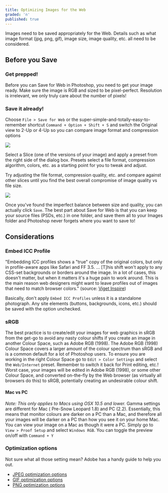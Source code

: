 ```yaml
---
title: Optimizing Images for the Web
graded: 'n'
published: true
---
```


Images need to be saved appropriately for the Web. Details such as what image format (jpg, png, gif), image size, image quality, etc. all need to be considered.

## Before you Save

### Get prepped!

Before you can Save for Web in Photoshop, you need to get your image ready. Make sure the image is RGB and sized to be pixel-perfect. Resolution is irrelevant, we only truly care about the number of pixels!

### Save it already!

Choose `File > Save for Web` or the super-simple-and-totally-easy-to-remember shortcut `Command + Option + Shift + S` and switch the Original view to 2-Up or 4-Up so you can compare image format and compression options

[![]({{site.github.url}}/images/save4web01.jpg)]({{site.github.url}}/images/save4web01.jpg)

Select a Slice (one of the versions of your image) and apply a preset from the right side of the dialog box. Presets select a file format, compression algorithm, colors, etc. as a starting point for you to tweak and adjust.

Try adjusting the file format, compression quality, etc. and compare against other slices until you find the best overall compromise of image quality vs file size.

[![]({{site.github.url}}/images/save4web02.jpg)]({{site.github.url}}/images/save4web02.jpg)

Once you've found the imperfect balance between size and quality, you can actually click `Save`. The best part about Save for Web is that you can keep your source files (PSDs, etc.) in one folder, and save them all to your Images folder and Photoshop never forgets where you want to save to!

## Considerations

### Embed ICC Profile

"Embedding ICC profiles shows a "true" copy of the original colors, but only in profile-aware apps like Safari and FF 3.5. … [T]his shift won't apply to any CSS-set backgrounds or borders around the image. In a lot of cases, this doesn't matter, but when it matters it's a huge pain to work around. This is the main reason web designers might want to leave profiles out of images that need to match browser colors." (source: [Viget Inspire](http://www.viget.com/inspire/save-for-web-simply/))

Basically, don't apply `Embed ICC Profiles` unless it is a standalone photograph. Any site elements (buttons, backgrounds, icons, etc.) should be saved with the option unchecked.

### sRGB

The best practice is to create/edit your images for web graphics in sRGB from the get-go to avoid any nasty colour shifts if you create an image in another Colour Space, such as Adobe RGB (1998). The Adobe RGB (1998) Colour Space covers a larger amount of the colour spectrum than sRGB and is a common default for a lot of Photoshop users. To ensure you are working in the right Colour Space go to `Edit > Color Settings` and select the `Web/Internet` preset. Remember to switch it back for Print editing, etc.! Worst case, your images will be edited in Adobe RGB (1998), or some other Colour Space, and converted on-the-fly by the Web browser (as virtually all browsers do this) to sRGB, potentially creating an undesirable colour shift.

#### Mac vs PC

*Note: This only applies to Macs using OSX 10.5 and lower.* Gamma settings are different for Mac ( Pre-Snow Leopard 1.8) and PC (2.2). Essentially, this means that monitor colours are darker on a PC than a Mac, and therefore all your images will be darker on a PC than how you see it on your home Mac. You can view your image on a Mac as though it were a PC. Simply go to `View > Proof Setup` and select `Windows RGB`. You can toggle the preview on/off with `Command + Y`

### Optimization options

Not sure what all those setting mean? Adobe has a handy guide to help you out.

-   [JPEG optimization options](http://help.adobe.com/en_US/Photoshop/11.0/WS29D0201B-A3E2-4339-9747-8FB540762EE3.html)
-   [GIF optimization options](http://help.adobe.com/en_US/Photoshop/11.0/WSE07483CE-5D9F-4764-AA48-9DF708AD8479.html)
-   [PNG optimization options](http://help.adobe.com/en_US/Photoshop/11.0/WSEA01D274-9690-488f-8CF0-0133E171BD4A.html)
